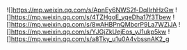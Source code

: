 ![]https://mp.weixin.qq.com/s/ApnEy6NWS2f-DqIIrhHzGw
![]https://mp.weixin.qq.com/s/4TZHgoE_yqeDha17f3Tbew
![]https://mp.weixin.qq.com/s/8wAHBPnQMbcrP9La7WZiJA
![]https://mp.weixin.qq.com/s/YJGjZkUejEos_yJ1ukp5kw
![]https://mp.weixin.qq.com/s/a8Tky_u1u0A4vbssnAK2_g
